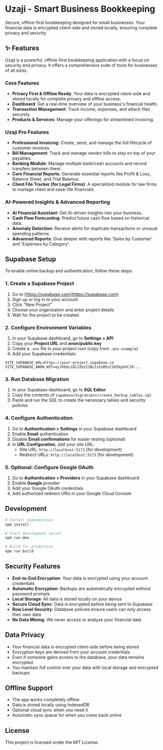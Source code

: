 # Uzaji - Smart Business Bookkeeping

Secure, offline-first bookkeeping designed for small businesses. Your financial data is encrypted client-side and stored locally, ensuring complete privacy and security.

## ✨ Features

Uzaji is a powerful, offline-first bookkeeping application with a focus on security and privacy. It offers a comprehensive suite of tools for businesses of all sizes.

### Core Features
- **Privacy First & Offline Ready**: Your data is encrypted client-side and stored locally for complete privacy and offline access.
- **Dashboard**: Get a real-time overview of your business's financial health.
- **Transaction Management**: Track income, expenses, and attach files securely.
- **Products & Services**: Manage your offerings for streamlined invoicing.

### Uzaji Pro Features
- **Professional Invoicing**: Create, send, and manage the full lifecycle of customer invoices.
- **Bill Management**: Track and manage vendor bills to stay on top of your payables.
- **Banking Module**: Manage multiple bank/cash accounts and record transfers between them.
- **Core Financial Reports**: Generate essential reports like Profit & Loss, Balance Sheet, and Trial Balance.
- **Client File Tracker (for Legal Firms)**: A specialized module for law firms to manage client and case-file financials.

### AI-Powered Insights & Advanced Reporting
- **AI Financial Assistant**: Get AI-driven insights into your business.
- **Cash Flow Forecasting**: Predict future cash flow based on historical data.
- **Anomaly Detection**: Receive alerts for duplicate transactions or unusual spending patterns.
- **Advanced Reports**: Dive deeper with reports like 'Sales by Customer' and 'Expenses by Category'.

## Supabase Setup

To enable online backup and authentication, follow these steps:

### 1. Create a Supabase Project

1. Go to [https://supabase.com](https://supabase.com)
2. Sign up or log in to your account
3. Click "New Project"
4. Choose your organization and enter project details
5. Wait for the project to be created

### 2. Configure Environment Variables

1. In your Supabase dashboard, go to **Settings > API**
2. Copy your **Project URL** and **anon/public key**
3. Create a `.env` file in your project root (copy from `.env.example`)
4. Add your Supabase credentials:

```env
VITE_SUPABASE_URL=https://your-project.supabase.co
VITE_SUPABASE_ANON_KEY=eyJhbGciOiJIUzI1NiIsInR5cCI6IkpXVCJ9...
```

### 3. Run Database Migration

1. In your Supabase dashboard, go to **SQL Editor**
2. Copy the contents of `supabase/migrations/create_backup_tables.sql`
3. Paste and run the SQL to create the necessary tables and security policies

### 4. Configure Authentication

1. Go to **Authentication > Settings** in your Supabase dashboard
2. Enable **Email** authentication
3. Disable **Email confirmations** for easier testing (optional)
4. In **URL Configuration**, add your site URL:
   - Site URL: `http://localhost:5173` (for development)
   - Redirect URLs: `http://localhost:5173` (for development)

### 5. Optional: Configure Google OAuth

1. Go to **Authentication > Providers** in your Supabase dashboard
2. Enable **Google** provider
3. Add your Google OAuth credentials
4. Add authorized redirect URIs in your Google Cloud Console

## Development

```bash
# Install dependencies
npm install

# Start development server
npm run dev

# Build for production
npm run build
```

## Security Features

- **End-to-End Encryption**: Your data is encrypted using your account credentials
- **Automatic Encryption**: Backups are automatically encrypted without password prompts
- **Local Storage**: All data is stored locally on your device
- **Secure Cloud Sync**: Data is encrypted before being sent to Supabase
- **Row Level Security**: Database policies ensure users can only access their own data
- **No Data Mining**: We never access or analyze your financial data

## Data Privacy

- Your financial data is encrypted client-side before being stored
- Encryption keys are derived from your account credentials
- Even if someone gains access to the database, your data remains encrypted
- You maintain full control over your data with local storage and encrypted backups

## Offline Support

- The app works completely offline
- Data is stored locally using IndexedDB
- Optional cloud sync when you need it
- Automatic sync queue for when you come back online

## License

This project is licensed under the MIT License.
